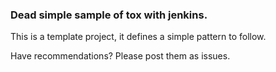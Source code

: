 ### Dead simple sample of tox with jenkins.

This is a template project, it defines a simple pattern to follow.

Have recommendations? Please post them as issues.
